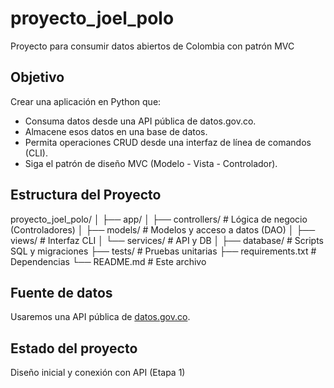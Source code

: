 # proyecto_joel_polo
Proyecto para consumir datos abiertos de Colombia con patrón MVC

## Objetivo
Crear una aplicación en Python que:
- Consuma datos desde una API pública de datos.gov.co.
- Almacene esos datos en una base de datos.
- Permita operaciones CRUD desde una interfaz de línea de comandos (CLI).
- Siga el patrón de diseño MVC (Modelo - Vista - Controlador).

## Estructura del Proyecto

proyecto_joel_polo/
│
├── app/
│ ├── controllers/ # Lógica de negocio (Controladores)
│ ├── models/ # Modelos y acceso a datos (DAO)
│ ├── views/ # Interfaz CLI
│ └── services/ # API y DB
│
├── database/ # Scripts SQL y migraciones
├── tests/ # Pruebas unitarias
├── requirements.txt # Dependencias
└── README.md # Este archivo

## Fuente de datos

Usaremos una API pública de [datos.gov.co](https://www.datos.gov.co/).

## Estado del proyecto

Diseño inicial y conexión con API (Etapa 1)

